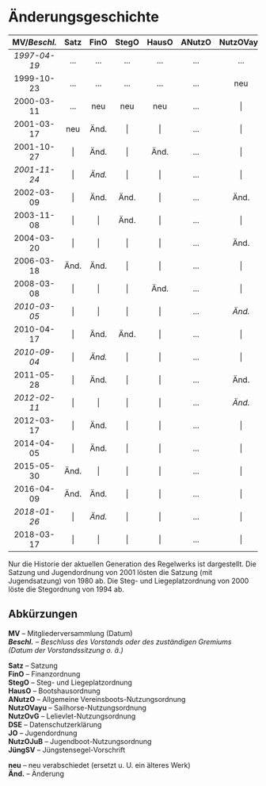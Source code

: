 Änderungsgeschichte
===================

| MV/*Beschl.* | Satz | FinO  | StegO | HausO | ANutzO | NutzOVayu | NutzOvG | DSE   | JO    | NutzOJuB | JüngSV |
| :----------: | :--: | :---: | :---: | :---: | :----: | :-------: | :-----: | :---: | :---: | :------: | :----: |
| *1997-04-19* | ...  | ...   | ...   | ...   | ...    | ...       | ...     | ...   | ...   | ...      | *neu*  |
| 1999-10-23   | ...  | ...   | ...   | ...   | ...    | neu       | ...     | ...   | ...   | ...      | \|     |
| 2000-03-11   | ...  | neu   | neu   | neu   | ...    | \|        | ...     | ...   | ...   | neu      | \|     |
| 2001-03-17   | neu  | Änd.  | \|    | \|    | ...    | \|        | ...     | ...   | neu   | Änd.     | \|     |
| 2001-10-27   | \|   | Änd.  | \|    | Änd.  | ...    | \|        | ...     | ...   | \|    | \|       | \|     |
| *2001-11-24* | \|  | *Änd.* | \|    | \|    | ...    | \|        | ...     | ...   | \|    | \|       | \|     |
| 2002-03-09   | \|   | Änd.  | Änd.  | \|    | ...    | Änd.      | ...     | ...   | \|    | \|       | \|     |
| 2003-11-08   | \|   | \|    | Änd.  | \|    | ...    | \|        | ...     | ...   | \|    | \|       | \|     |
| 2004-03-20   | \|   | \|    | \|    | \|    | ...    | Änd.      | ...     | ...   | \|    | \|       | \|     |
| 2006-03-18   | Änd. | Änd.  | \|    | \|    | ...    | \|        | ...     | ...   | \|    | \|       | \|     |
| 2008-03-08   | \|   | \|    | \|    | Änd.  | ...    | \|        | ...     | ...   | \|    | \|       | \|     |
| *2010-03-05* | \|   | \|    | \|    | \|    | ...    | *Änd.*    | ...     | ...   | \|    | \|       | \|     |
| 2010-04-17   | \|   | Änd.  | Änd.  | \|    | ...    | \|        | ...     | ...   | Änd.  | Änd.     | \|     |
| *2010-09-04* | \|  | *Änd.* | \|    | \|    | ...    | \|        | ...     | ...   | \|    | \|       | \|     |
| 2011-05-28   | \|   | Änd.  | \|    | \|    | ...    | Änd.      | ...     | ...   | \|    | \|       | \|     |
| *2012-02-11* | \|   | \|    | \|    | \|    | ...    | *Änd.*    | ...     | ...   | \|    | \|       | \|     |
| 2012-03-17   | \|   | Änd.  | \|    | \|    | ...    | \|        | neu     | ...   | \|    | \|       | \|     |
| 2014-04-05   | \|   | Änd.  | \|    | \|    | ...    | \|        | \|      | ...   | \|    | \|       | \|     |
| 2015-05-30   | Änd. | \|    | \|    | \|    | ...    | \|        | \|      | neu   | \|    | \|       | \|     |
| 2016-04-09   | Änd. | Änd.  | \|    | \|    | ...    | \|        | \|      | \|    | \|    | \|       | \|     |
| *2018-01-26* | \|   | *Änd.*| \|    | \|    | ...    | \|        | \|      | \|    | \|    | \|       | \|     |
| 2018-03-17   | \|   | \|    | \|    | \|    | ...    | \|        | \|      | \|    | Änd.  | \|       | \|     |

Nur die Historie der aktuellen Generation des Regelwerks ist dargestellt.
Die Satzung und Jugendordnung von 2001 lösten die Satzung (mit Jugendsatzung)
von 1980 ab. Die Steg- und Liegeplatzordnung von 2000 löste die Stegordnung
von 1994 ab.


Abkürzungen
-----------

**MV** – Mitgliederversammlung (Datum)  
_**Beschl.** – Beschluss des Vorstands oder des zuständigen Gremiums (Datum der Vorstandssitzung o. ä.)_

**Satz** – Satzung  
**FinO** – Finanzordnung  
**StegO** – Steg- und Liegeplatzordnung  
**HausO** – Bootshausordnung  
**ANutzO** – Allgemeine Vereinsboots-Nutzungsordnung  
**NutzOVayu** – Sailhorse-Nutzungsordnung  
**NutzOvG** – Lelievlet-Nutzungsordnung  
**DSE** – Datenschutzerklärung  
**JO** – Jugendordnung  
**NutzOJuB** – Jugendboot-Nutzungsordnung  
**JüngSV** – Jüngstensegel-Vorschrift

**neu** – neu verabschiedet (ersetzt u. U. ein älteres Werk)  
**Änd.** – Änderung
